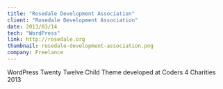```yaml
---
title: "Rosedale Development Association"
client: "Rosedale Development Association"
date: 2013/03/14
tech: "WordPress"
link: http://rosedale.org
thumbnail: rosedale-development-association.png
company: Freelance
---
```


WordPress Twenty Twelve Child Theme developed at Coders 4 Charities 2013
